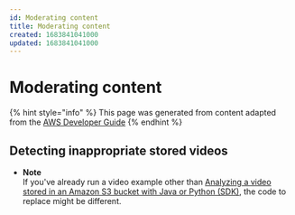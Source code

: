 ```yaml
---
id: Moderating content
title: Moderating content
created: 1683841041000
updated: 1683841041000
---
```

# Moderating content

{% hint style="info" %}
This page was generated from content adapted from the [AWS Developer Guide](https://github.com/awsdocs/amazon-rekognition-developer-guide.git)
{% endhint %}

## Detecting inappropriate stored videos

- **Note**  
If you've already run a video example other than [Analyzing a video stored in an Amazon S3 bucket with Java or Python \(SDK\)](video-analyzing-with-sqs.md), the code to replace might be different\.

